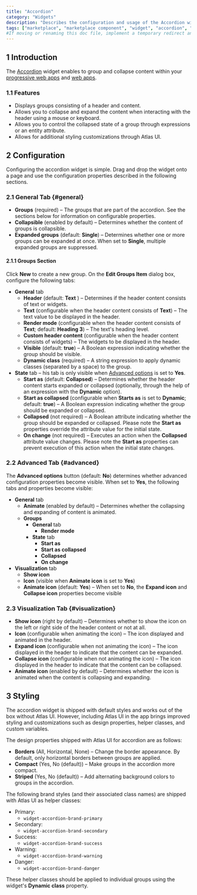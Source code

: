 ```yaml
---
title: "Accordion"
category: "Widgets"
description: "Describes the configuration and usage of the Accordion widget, which is available in the Mendix Marketplace."
tags: ["marketplace", "marketplace component", "widget", "accordion", "group box", "platform support"]
#If moving or renaming this doc file, implement a temporary redirect and let the respective team know they should update the URL in the product. See Mapping to Products for more details.
---
```


## 1 Introduction

The [Accordion](https://marketplace.mendix.com/link/component/117895) widget enables to group and collapse content within your [progressive web apps](/refguide/progressive-web-app) and [web apps](https://www.mendix.com/evaluation-guide/app-capabilities/web-apps/).

### 1.1 Features

* Displays groups consisting of a header and content.
* Allows you to collapse and expand the content when interacting with the header using a mouse or keyboard.
* Allows you to control the collapsed state of a group through expressions or an entity attribute.
* Allows for additional styling customizations through Atlas UI.

## 2 Configuration

Configuring the accordion widget is simple. Drag and drop the widget onto a page and use the configuration properties described in the following sections.

### 2.1 General Tab {#general}

* **Groups** (required) – The groups that are part of the accordion. See the sections below for information on configurable properties.
* **Collapsible** (enabled by default) – Determines whether the content of groups is collapsible.
* **Expanded groups** (default: **Single**) – Determines whether one or more groups can be expanded at once. When set to **Single**, multiple expanded groups are suppressed.

#### 2.1.1 Groups Section

Click **New** to create a new group. On the **Edit Groups Item** dialog box, configure the following tabs:

* **General** tab
	* **Header** (default: **Text** ) – Determines if the header content consists of text or widgets.
	* **Text** (configurable when the header content consists of **Text**) – The text value to be displayed in the header.
	* **Render mode** (configurable when the header content consists of **Text**; default: **Heading 3**) – The text's heading level.
	* **Custom header content** (configurable when the header content consists of widgets) – The widgets to be displayed in the header.
	* **Visible** (default: **true**) – A Boolean expression indicating whether the group should be visible.
	* **Dynamic class** (required) – A string expression to apply dynamic classes (separated by a space) to the group.
* **State** tab – his tab is only visible when [Advanced options](#advanced) is set to **Yes**.
	* **Start as** (default: **Collapsed**) – Determines whether the header content starts expanded or collapsed (optionally, through the help of an expression with the **Dynamic** option). 
	* **Start as collapsed** (configurable when **Starts as** is set to **Dynamic**; default: **true**) – A Boolean expression indicating whether the group should be expanded or collapsed.
	* **Collapsed** (not required) – A Boolean attribute indicating whether the group should be expanded or collapsed. Please note the **Start as** properties override the attribute value for the initial state.
	* **On change** (not required) – Executes an action when the **Collapsed** attribute value changes. Please note the **Start as** properties can prevent execution of this action when the initial state changes.

### 2.2 Advanced Tab {#advanced}

The **Advanced options** button (default: **No**) determines whether advanced configuration properties become visible. When set to **Yes**, the following tabs and properties become visible:

* **General** tab
	* **Animate** (enabled by default) – Determines whether the collapsing and expanding of content is animated.
	* **Groups**
		* **General** tab
			* **Render mode**
		* **State** tab 
			* **Start as**
			* **Start as collapsed**
			* **Collapsed**
			* **On change**
* **Visualization** tab
	* **Show icon**
	* **Icon** (visible when **Animate icon** is set to **Yes**)
	* **Animate icon** (default: **Yes**) – When set to **No**, the **Expand icon** and **Collapse icon** properties become visible

### 2.3 Visualization Tab {#visualization}

* **Show icon** (right by default) – Determines whether to show the icon on the left or right side of the header content or not at all.
* **Icon** (configurable when animating the icon) – The icon displayed and animated in the header.
* **Expand icon** (configurable when not animating the icon) – The icon displayed in the header to indicate that the content can be expanded.
* **Collapse icon** (configurable when not animating the icon) – The icon displayed in the header to indicate that the content can be collapsed.
* **Animate icon** (enabled by default) – Determines whether the icon is animated when the content is collapsing and expanding.

## 3 Styling

The accordion widget is shipped with default styles and works out of the box without Atlas UI. However, including Atlas UI in the app brings improved styling and customizations such as design properties, helper classes, and custom variables.

The design properties shipped with Atlas UI for accordion are as follows:

* **Borders** (All, Horizontal, None) – Change the border appearance. By default, only horizontal borders between groups are applied.
* **Compact** (Yes, No (default)) – Make groups in the accordion more compact.
* **Striped** (Yes, No (default)) – Add alternating background colors to groups in the accordion.

The following brand styles (and their associated class names) are shipped with Atlas UI as helper classes:

* Primary:
	* `widget-accordion-brand-primary`
* Secondary:
	* `widget-accordion-brand-secondary`
* Success:
	* `widget-accordion-brand-success`
* Warning:
	* `widget-accordion-brand-warning`
* Danger:
	* `widget-accordion-brand-danger`

These helper classes should be applied to individual groups using the widget's **Dynamic class** property.
